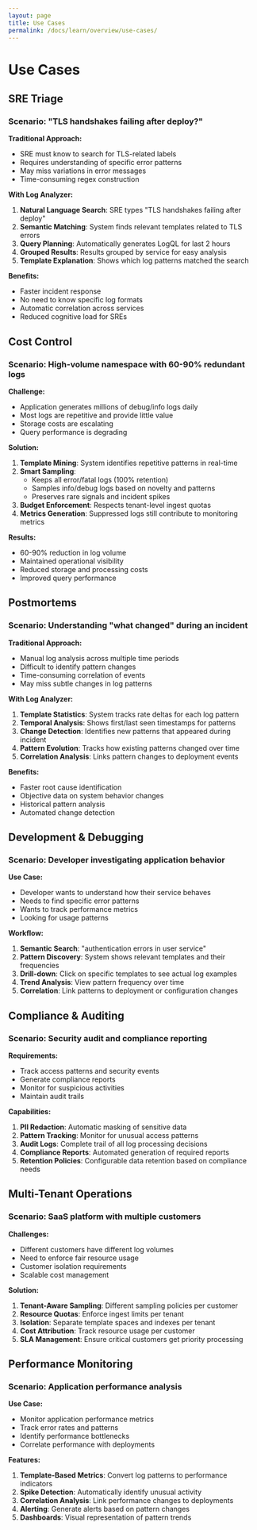 ```yaml
---
layout: page
title: Use Cases
permalink: /docs/learn/overview/use-cases/
---
```


# Use Cases

## SRE Triage

### Scenario: "TLS handshakes failing after deploy?"

**Traditional Approach:**
- SRE must know to search for TLS-related labels
- Requires understanding of specific error patterns
- May miss variations in error messages
- Time-consuming regex construction

**With Log Analyzer:**
1. **Natural Language Search**: SRE types "TLS handshakes failing after deploy"
2. **Semantic Matching**: System finds relevant templates related to TLS errors
3. **Query Planning**: Automatically generates LogQL for last 2 hours
4. **Grouped Results**: Results grouped by service for easy analysis
5. **Template Explanation**: Shows which log patterns matched the search

**Benefits:**
- Faster incident response
- No need to know specific log formats
- Automatic correlation across services
- Reduced cognitive load for SREs

## Cost Control

### Scenario: High-volume namespace with 60-90% redundant logs

**Challenge:**
- Application generates millions of debug/info logs daily
- Most logs are repetitive and provide little value
- Storage costs are escalating
- Query performance is degrading

**Solution:**
1. **Template Mining**: System identifies repetitive patterns in real-time
2. **Smart Sampling**: 
   - Keeps all error/fatal logs (100% retention)
   - Samples info/debug logs based on novelty and patterns
   - Preserves rare signals and incident spikes
3. **Budget Enforcement**: Respects tenant-level ingest quotas
4. **Metrics Generation**: Suppressed logs still contribute to monitoring metrics

**Results:**
- 60-90% reduction in log volume
- Maintained operational visibility
- Reduced storage and processing costs
- Improved query performance

## Postmortems

### Scenario: Understanding "what changed" during an incident

**Traditional Approach:**
- Manual log analysis across multiple time periods
- Difficult to identify pattern changes
- Time-consuming correlation of events
- May miss subtle changes in log patterns

**With Log Analyzer:**
1. **Template Statistics**: System tracks rate deltas for each log pattern
2. **Temporal Analysis**: Shows first/last seen timestamps for patterns
3. **Change Detection**: Identifies new patterns that appeared during incident
4. **Pattern Evolution**: Tracks how existing patterns changed over time
5. **Correlation Analysis**: Links pattern changes to deployment events

**Benefits:**
- Faster root cause identification
- Objective data on system behavior changes
- Historical pattern analysis
- Automated change detection

## Development & Debugging

### Scenario: Developer investigating application behavior

**Use Case:**
- Developer wants to understand how their service behaves
- Needs to find specific error patterns
- Wants to track performance metrics
- Looking for usage patterns

**Workflow:**
1. **Semantic Search**: "authentication errors in user service"
2. **Pattern Discovery**: System shows relevant templates and their frequencies
3. **Drill-down**: Click on specific templates to see actual log examples
4. **Trend Analysis**: View pattern frequency over time
5. **Correlation**: Link patterns to deployment or configuration changes

## Compliance & Auditing

### Scenario: Security audit and compliance reporting

**Requirements:**
- Track access patterns and security events
- Generate compliance reports
- Monitor for suspicious activities
- Maintain audit trails

**Capabilities:**
1. **PII Redaction**: Automatic masking of sensitive data
2. **Pattern Tracking**: Monitor for unusual access patterns
3. **Audit Logs**: Complete trail of all log processing decisions
4. **Compliance Reports**: Automated generation of required reports
5. **Retention Policies**: Configurable data retention based on compliance needs

## Multi-Tenant Operations

### Scenario: SaaS platform with multiple customers

**Challenges:**
- Different customers have different log volumes
- Need to enforce fair resource usage
- Customer isolation requirements
- Scalable cost management

**Solution:**
1. **Tenant-Aware Sampling**: Different sampling policies per customer
2. **Resource Quotas**: Enforce ingest limits per tenant
3. **Isolation**: Separate template spaces and indexes per tenant
4. **Cost Attribution**: Track resource usage per customer
5. **SLA Management**: Ensure critical customers get priority processing

## Performance Monitoring

### Scenario: Application performance analysis

**Use Case:**
- Monitor application performance metrics
- Track error rates and patterns
- Identify performance bottlenecks
- Correlate performance with deployments

**Features:**
1. **Template-Based Metrics**: Convert log patterns to performance indicators
2. **Spike Detection**: Automatically identify unusual activity
3. **Correlation Analysis**: Link performance changes to deployments
4. **Alerting**: Generate alerts based on pattern changes
5. **Dashboards**: Visual representation of pattern trends
